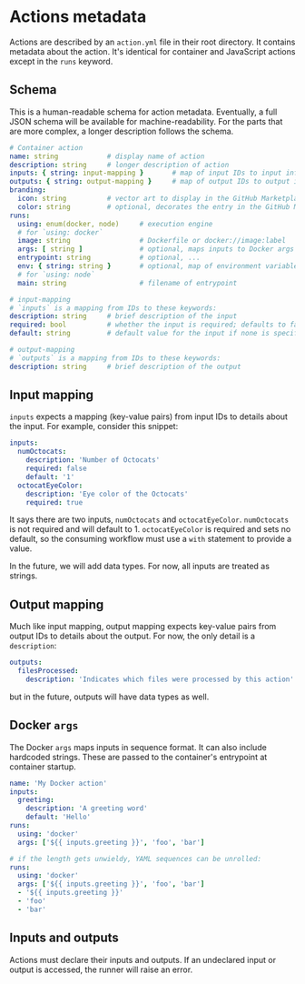 # Actions metadata

Actions are described by an `action.yml` file in their root directory.
It contains metadata about the action.
It's identical for container and JavaScript actions except in the `runs` keyword.

## Schema

This is a human-readable schema for action metadata.
Eventually, a full JSON schema will be available for machine-readability.
For the parts that are more complex, a longer description follows the schema.

```yaml
# Container action
name: string            # display name of action
description: string     # longer description of action
inputs: { string: input-mapping }       # map of input IDs to input info
outputs: { string: output-mapping }     # map of output IDs to output info
branding:
  icon: string          # vector art to display in the GitHub Marketplace
  color: string         # optional, decorates the entry in the GitHub Marketplace
runs:
  using: enum(docker, node)     # execution engine
  # for `using: docker`
  image: string                 # Dockerfile or docker://image:label
  args: [ string ]              # optional, maps inputs to Docker args
  entrypoint: string            # optional, ...
  env: { string: string }       # optional, map of environment variables to contents
  # for `using: node`
  main: string                  # filename of entrypoint

# input-mapping
# `inputs` is a mapping from IDs to these keywords:
description: string     # brief description of the input
required: bool          # whether the input is required; defaults to false
default: string         # default value for the input if none is specified

# output-mapping
# `outputs` is a mapping from IDs to these keywords:
description: string     # brief description of the output
```

## Input mapping

`inputs` expects a mapping (key-value pairs) from input IDs to details about the input.
For example, consider this snippet:

```yaml
inputs:
  numOctocats:
    description: 'Number of Octocats'
    required: false
    default: '1'
  octocatEyeColor:
    description: 'Eye color of the Octocats'
    required: true
```

It says there are two inputs, `numOctocats` and `octocatEyeColor`.
`numOctocats` is not required and will default to 1.
`octocatEyeColor` is required and sets no default, so the consuming workflow must use a `with` statement to provide a value.

In the future, we will add data types.
For now, all inputs are treated as strings.

## Output mapping

Much like input mapping, output mapping expects key-value pairs from output IDs to details about the output.
For now, the only detail is a `description`:

```yaml
outputs:
  filesProcessed:
    description: 'Indicates which files were processed by this action'
```

but in the future, outputs will have data types as well.

## Docker `args`

The Docker `args` maps inputs in sequence format.
It can also include hardcoded strings.
These are passed to the container's entrypoint at container startup.

```yaml
name: 'My Docker action'
inputs:
  greeting:
    description: 'A greeting word'
    default: 'Hello'
runs:
  using: 'docker'
  args: ['${{ inputs.greeting }}', 'foo', 'bar']

# if the length gets unwieldy, YAML sequences can be unrolled:
runs:
  using: 'docker'
  args: ['${{ inputs.greeting }}', 'foo', 'bar']
  - '${{ inputs.greeting }}'
  - 'foo'
  - 'bar'
```

## Inputs and outputs

Actions must declare their inputs and outputs.
If an undeclared input or output is accessed, the runner will raise an error.
